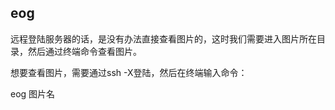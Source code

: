 ## eog

远程登陆服务器的话，是没有办法直接查看图片的，这时我们需要进入图片所在目录，然后通过终端命令查看图片。

想要查看图片，需要通过ssh -X登陆，然后在终端输入命令：

eog 图片名
